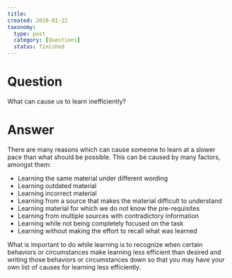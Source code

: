 ```yaml
---
title:
created: 2020-01-22
taxonomy:
  type: post
  category: [Questions]
  status: finished
---
```


# Question
What can cause us to learn inefficiently?

# Answer
There are many reasons which can cause someone to learn at a slower pace than what should be possible. This can be caused by many factors, amongst them:

* Learning the same material under different wording
* Learning outdated material
* Learning incorrect material
* Learning from a source that makes the material difficult to understand
* Learning material for which we do not know the pre-requisites
* Learning from multiple sources with contradictory information
* Learning while not being completely focused on the task
* Learning without making the effort to recall what was learned

What is important to do while learning is to recognize when certain behaviors or circumstances make learning less efficient than desired and writing those behaviors or circumstances down so that you may have your own list of causes for learning less efficiently.
